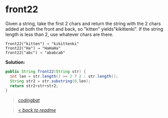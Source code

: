 # front22

Given a string, take the first 2 chars and return the string with the 2 chars added at both the front and back, so "kitten" yields"kikittenki". If the string length is less than 2, use whatever chars are there.

```
front22("kitten") → "kikittenki"
front22("Ha") → "HaHaHa"
front22("abc") → "ababcab"
```

**Solution:**

```java
public String front22(String str) {
  int len = str.length() >= 2 ? 2 : str.length();
  String str2 = str.substring(0,len);
  return str2+str+str2;
}
```

> _[codingbat](http://codingbat.com/prob/p183592)_

> [< _back to readme_](/README.md)